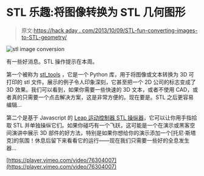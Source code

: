 # STL 乐趣:将图像转换为 STL 几何图形

> 原文:[https://hack aday . com/2013/10/09/STL-fun-converting-images-to-STL-geometry/](https://hackaday.com/2013/10/09/stl-fun-converting-images-to-stl-geometry/)

![stl image conversion](../Images/95946b94bcc6012a6100b5db99a33671.png)

有一些好消息。STL 操作提示在本周。

第一个被称为 [stl_tools](https://github.com/thearn/stl_tools) ，它是一个 Python 库，用于将图像或文本转换为 3D 可打印的 stl 文件。展示的例子令人印象深刻，它甚至把一个 2D 公司的标志变成了 3D 效果。我们可以看到，如果你需要一些快速的 3D 文本，或者不使用 CAD，或者真的只需要一个点击解决方案，这是非常方便的。现在要是。STL 之后更容易编辑…

第二个是基于 Javascript 的 [Leap 运动控制器 STL 操纵器](https://github.com/bsilvereagle/LeapSTL)，它可以让你用手指拾取 STL 并单独操纵它们。如果你碰巧有一个飞跃，这可能是一个在演示或黑客空间演讲中展示 3D 部件的好方法，特别是如果你想给你的演示添加一个[托尼·斯塔克]的氛围！休息后留下来看看它的运行——现在我们只需要一些好的全息发生器…

[https://player.vimeo.com/video/76304007](https://player.vimeo.com/video/76304007)